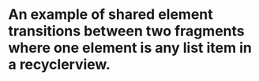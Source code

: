 # An example of shared element transitions between two fragments where one element is any list item in a recyclerview.
